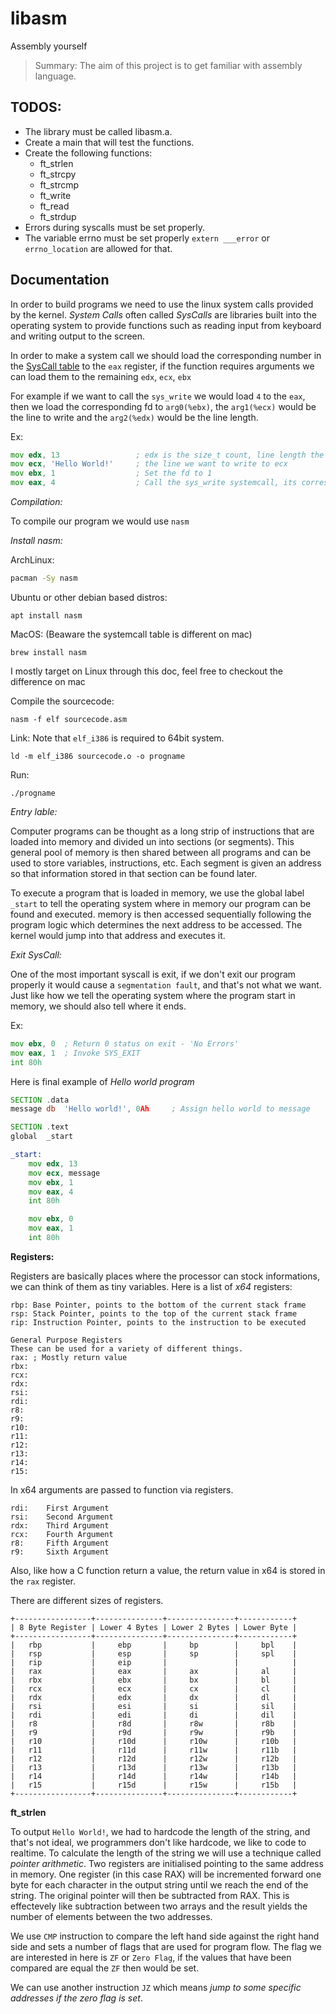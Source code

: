 # libasm

Assembly yourself

> Summary: The aim of this project is to get familiar with assembly language.

## TODOS:
- The library must be called libasm.a.
- Create a main that will test the functions.
- Create the following functions:
	- ft_strlen 
	- ft_strcpy
	- ft_strcmp
	- ft_write
	- ft_read
	- ft_strdup
- Errors during syscalls must be set properly.
- The variable errno must be set properly `extern ___error` or `errno_location` are allowed for that.

## Documentation

In order to build programs we need to use the linux system calls provided by the kernel. 
*System Calls* often called *SysCalls* are libraries built into the operating system to provide functions such as reading input from keyboard and writing output to the screen.

In order to make a system call we should load the corresponding number in the [SysCall table](https://chromium.googlesource.com/chromiumos/docs/+/HEAD/constants/syscalls.md#x86-32_bit) to the `eax` register,
if the function requires arguments we can load them to the remaining `edx`, `ecx`, `ebx`

For example if we want to call the `sys_write` we would load `4` to the `eax`, then we load the corresponding fd to `arg0(%ebx)`, the `arg1(%ecx)` would be the line to write and the `arg2(%edx)` would be the line length.

Ex:
```asm
mov edx, 13					; edx is the size_t count, line length the last space is reserved to '\0'
mov ecx, 'Hello World!'		; the line we want to write to ecx
mov ebx, 1					; Set the fd to 1
mov eax, 4					; Call the sys_write systemcall, its corresponding number [_NR] is 4 in the sys call table
```

*Compilation:*

To compile our program we would use `nasm`

*Install nasm:*

ArchLinux:
```sh
pacman -Sy nasm
```
Ubuntu or other debian based distros:
```
apt install nasm
```
MacOS: (Beaware the systemcall table is different on mac)
```
brew install nasm
```

I mostly target on Linux through this doc, feel free to checkout the difference on mac

Compile the sourcecode:
```
nasm -f elf sourcecode.asm
```

Link: Note that `elf_i386` is required to 64bit system.
```
ld -m elf_i386 sourcecode.o -o progname
```

Run:
```
./progname
```

*Entry lable:*

Computer programs can be thought as a long strip of instructions that are loaded into memory and divided un into sections (or segments).
This general pool of memory is then shared between all programs and can be used to store variables, instructions, etc.
Each segment is given an address so that information stored in that section can be found later.

To execute a program that is loaded in memory, we use the global label `_start` to tell the operating system where in memory our program can be found and executed.
memory is then accessed sequentially following the program logic which determines the next address to be accessed. The kernel would jump into that address and executes it.

*Exit SysCall:*

One of the most important syscall is exit, if we don't exit our program properly it would cause a `segmentation fault`, and that's not what we want.
Just like how we tell the operating system where the program start in memory, we should also tell where it ends.

Ex:
```asm
mov ebx, 0	; Return 0 status on exit - 'No Errors'
mov eax, 1	; Invoke SYS_EXIT
int	80h
```

Here is final example of *Hello world program*

```asm
SECTION .data
message	db	'Hello world!', 0Ah		; Assign hello world to message

SECTION .text
global	_start

_start:
	mov	edx, 13
	mov	ecx, message
	mov	ebx, 1
	mov	eax, 4
	int	80h

	mov	ebx, 0
	mov	eax, 1
	int	80h
```

**Registers:**

Registers are basically places where the processor can stock informations, we can think of them as tiny variables.
Here is a list of *x64* registers:
```
rbp: Base Pointer, points to the bottom of the current stack frame
rsp: Stack Pointer, points to the top of the current stack frame
rip: Instruction Pointer, points to the instruction to be executed

General Purpose Registers
These can be used for a variety of different things.
rax: ; Mostly return value
rbx:
rcx:
rdx:
rsi:
rdi:
r8:
r9:
r10:
r11:
r12:
r13:
r14:
r15:
```

In x64 arguments are passed to function via registers.
```
rdi:    First Argument
rsi:    Second Argument
rdx:    Third Argument
rcx:    Fourth Argument
r8:     Fifth Argument
r9:     Sixth Argument
```

Also, like how a C function return a value, the return value in x64 is stored in the `rax` register.

There are different sizes of registers.
```
+-----------------+---------------+---------------+------------+
| 8 Byte Register | Lower 4 Bytes | Lower 2 Bytes | Lower Byte |
+-----------------+---------------+---------------+------------+
|   rbp           |     ebp       |     bp        |     bpl    |
|   rsp           |     esp       |     sp        |     spl    |
|   rip           |     eip       |               |            |
|   rax           |     eax       |     ax        |     al     |
|   rbx           |     ebx       |     bx        |     bl     |
|   rcx           |     ecx       |     cx        |     cl     |
|   rdx           |     edx       |     dx        |     dl     |
|   rsi           |     esi       |     si        |     sil    |
|   rdi           |     edi       |     di        |     dil    |
|   r8            |     r8d       |     r8w       |     r8b    |
|   r9            |     r9d       |     r9w       |     r9b    |
|   r10           |     r10d      |     r10w      |     r10b   |
|   r11           |     r11d      |     r11w      |     r11b   |
|   r12           |     r12d      |     r12w      |     r12b   |
|   r13           |     r13d      |     r13w      |     r13b   |
|   r14           |     r14d      |     r14w      |     r14b   |
|   r15           |     r15d      |     r15w      |     r15b   |
+-----------------+---------------+---------------+------------+
```


**ft_strlen**

To output `Hello World!`, we had to hardcode the length of the string, and that's not ideal, we programmers don't like hardcode, we like to code to realtime.
To calculate the length of the string we will use a technique called *pointer arithmetic*. Two registers are initialised pointing to the same address in memory.
One register (in this case RAX) will be incremented forward one byte for each character in the output string until we reach the end of the string. The original pointer will then be subtracted from RAX.
This is effectevely like subtraction between two arrays and the result yields the number of elements between the two addresses.

We use `CMP` instruction to compare the left hand side against the right hand side and sets a number of flags that are used for program flow.
The flag we are interested in here is `ZF` or `Zero Flag`, if the values that have been compared are equal the `ZF` then would be set.

We can use another instruction `JZ` which means *jump to some specific addresses if the zero flag is set*.
